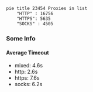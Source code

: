 
```mermaid
pie title 23454 Proxies in list
    "HTTP" : 16756
    "HTTPS": 5635
    "SOCKS" : 4505
```

### Some Info
#### Average Timeout

- mixed: 4.6s
- http: 2.6s
- https: 7.6s
- socks: 6.2s